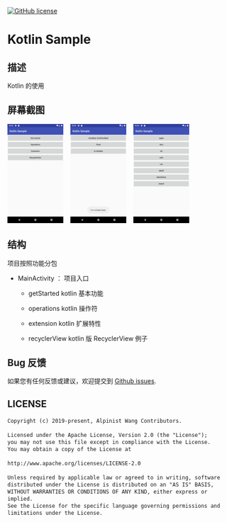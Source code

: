 [![GitHub license](https://img.shields.io/badge/license-Apache%20License%202.0-blue.svg?style=flat)](http://www.apache.org/licenses/LICENSE-2.0)

# Kotlin Sample

## 描述

Kotlin 的使用

## 屏幕截图

<img src="screenshots/main.png" width=25%><span>&nbsp;&nbsp;&nbsp;&nbsp;</span><img src="screenshots/getStarted.png" width=25%><span>&nbsp;&nbsp;&nbsp;&nbsp;</span><img src="screenshots/operations.png" width=25%>

## 结构

项目按照功能分包

* MainActivity ： 项目入口
    
    * getStarted kotlin 基本功能
    
    * operations kotlin 操作符
    
    * extension kotlin 扩展特性
    
    * recyclerView kotlin 版 RecyclerView 例子

## Bug 反馈

如果您有任何反馈或建议，欢迎提交到 [Github issues](https://github.com/OpenKotlin/KotlinSample/issues).

## LICENSE

    Copyright (c) 2019-present, Alpinist Wang Contributors.

    Licensed under the Apache License, Version 2.0 (the "License");
    you may not use this file except in compliance with the License.
    You may obtain a copy of the License at

    http://www.apache.org/licenses/LICENSE-2.0

    Unless required by applicable law or agreed to in writing, software
    distributed under the License is distributed on an "AS IS" BASIS,
    WITHOUT WARRANTIES OR CONDITIONS OF ANY KIND, either express or implied.
    See the License for the specific language governing permissions and
    limitations under the License.